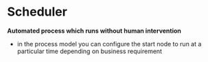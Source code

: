 # Scheduler
**Automated process which runs without human intervention**
- in the process model you can configure the start node to run at a particular time depending on business requirement